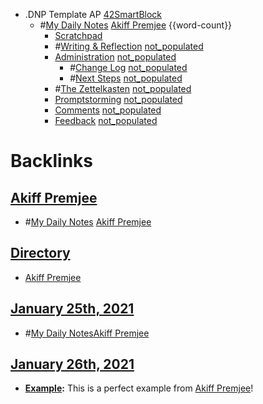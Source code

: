 - .DNP Template AP [42SmartBlock](<42SmartBlock.md>)
    - #[My Daily Notes](<My Daily Notes.md>) [Akiff Premjee](<Akiff Premjee.md>) {{word-count}}
        - [Scratchpad](<Scratchpad.md>)
        - #[Writing & Reflection](<Writing & Reflection.md>) [not_populated](<not_populated.md>)
        - [Administration](<Administration.md>) [not_populated](<not_populated.md>)
            - #[Change Log](<Change Log.md>) [not_populated](<not_populated.md>)
            - #[Next Steps](<Next Steps.md>) [not_populated](<not_populated.md>)
        - #[The Zettelkasten](<The Zettelkasten.md>) [not_populated](<not_populated.md>)
        - [Promptstorming](<Promptstorming.md>) [not_populated](<not_populated.md>)
        - [Comments](<Comments.md>) [not_populated](<not_populated.md>)
        - [Feedback](<Feedback.md>)  [not_populated](<not_populated.md>)

# Backlinks
## [Akiff Premjee](<Akiff Premjee.md>)
- #[My Daily Notes](<My Daily Notes.md>) [Akiff Premjee](<Akiff Premjee.md>)

## [Directory](<Directory.md>)
- [Akiff Premjee](<Akiff Premjee.md>)

## [January 25th, 2021](<January 25th, 2021.md>)
- #[My Daily Notes](<My Daily Notes.md>)[Akiff Premjee](<Akiff Premjee.md>)

## [January 26th, 2021](<January 26th, 2021.md>)
- **[Example](<Example.md>):** This is a perfect example from [Akiff Premjee](<Akiff Premjee.md>)!

